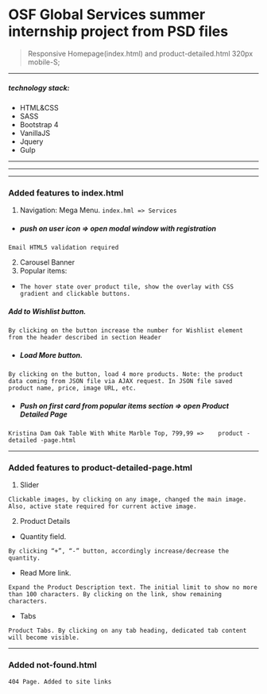 
OSF Global Services summer internship project from PSD files
=======
> Responsive Homepage(index.html) and product-detailed.html 320px mobile-S;
---
##### technology stack:
* HTML&CSS
* SASS
* Bootstrap 4
* VanillaJS
* Jquery
* Gulp
---
---
---
### Added features to index.html
1. Navigation: Mega Menu.
`index.hml => Services`
* ##### push on user icon => open modal window with registration
``Email HTML5 validation required``

2. Carousel Banner
3. Popular items:

* `The hover state over product tile, show the overlay with CSS gradient and clickable buttons.`
##### Add to Wishlist button. 
`By clicking on the button increase the number for Wishlist element from the header described in section Header`
* ##### Load More button.
`By clicking on the button, load 4 more products. Note: the product data coming from JSON file via AJAX request. In JSON file saved product name, price, image URL, etc. `
* ##### Push on first card from popular items section => open Product Detailed Page
`Kristina Dam Oak Table With White Marble Top, 799,99 =>	product -detailed -page.html`


---
### Added features to product-detailed-page.html
1. Slider

`Clickable images, by clicking on any image, changed the main image. Also, active state required for current active image.`

2. Product Details

* Quantity field. 

`By clicking “+”, “-” button, accordingly increase/decrease the quantity.`
* Read More link.

`Expand the Product Description text. The initial limit to show no more than 100 characters. By clicking on the link, show remaining characters.`

* Tabs

`Product Tabs. By clicking on any tab heading, dedicated tab content will become visible.`

---
### Added not-found.html

`404 Page. Added to site links`
